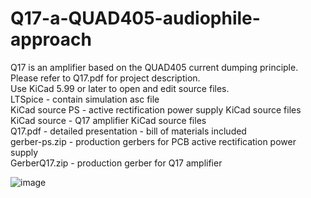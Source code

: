 # Q17-a-QUAD405-audiophile-approach
Q17 is an amplifier based on the QUAD405 current dumping principle.<br>
Please refer to Q17.pdf for project description.<br>
Use KiCad 5.99 or later to open and edit source files.<br>
LTSpice - contain simulation asc file<br>
KiCad source PS - active rectification power supply KiCad source files<br>
KiCad source - Q17 amplifier KiCad source files<br>
Q17.pdf - detailed presentation - bill of materials included<br>
gerber-ps.zip - production gerbers for PCB active rectification power supply<br>
GerberQ17.zip - production gerber for Q17 amplifier<br>

![image](https://user-images.githubusercontent.com/22703498/129330605-c93fc8af-65c4-4e56-8a2d-c02d22d79e27.png)
